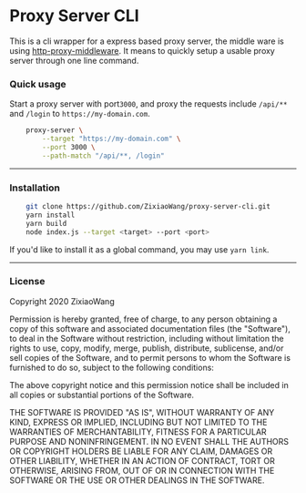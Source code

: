 # Proxy Server CLI
This is a cli wrapper for a express based proxy server, the middle ware is using [http-proxy-middleware](https://github.com/chimurai/http-proxy-middleware). It means to quickly setup a usable proxy server through one line command.

### Quick usage
Start a proxy server with port`3000`, and proxy the requests include `/api/**` and `/login` to `https://my-domain.com`.
```bash
    proxy-server \
        --target "https://my-domain.com" \
        --port 3000 \
        --path-match "/api/**, /login"
```

----  
### Installation
```bash
    git clone https://github.com/ZixiaoWang/proxy-server-cli.git
    yarn install
    yarn build
    node index.js --target <target> --port <port>
```
If you'd like to install it as a global command, you may use `yarn link`. 

----
### License
Copyright 2020 ZixiaoWang

Permission is hereby granted, free of charge, to any person obtaining a copy of this software and associated documentation files (the "Software"), to deal in the Software without restriction, including without limitation the rights to use, copy, modify, merge, publish, distribute, sublicense, and/or sell copies of the Software, and to permit persons to whom the Software is furnished to do so, subject to the following conditions:

The above copyright notice and this permission notice shall be included in all copies or substantial portions of the Software.

THE SOFTWARE IS PROVIDED "AS IS", WITHOUT WARRANTY OF ANY KIND, EXPRESS OR IMPLIED, INCLUDING BUT NOT LIMITED TO THE WARRANTIES OF MERCHANTABILITY, FITNESS FOR A PARTICULAR PURPOSE AND NONINFRINGEMENT. IN NO EVENT SHALL THE AUTHORS OR COPYRIGHT HOLDERS BE LIABLE FOR ANY CLAIM, DAMAGES OR OTHER LIABILITY, WHETHER IN AN ACTION OF CONTRACT, TORT OR OTHERWISE, ARISING FROM, OUT OF OR IN CONNECTION WITH THE SOFTWARE OR THE USE OR OTHER DEALINGS IN THE SOFTWARE.